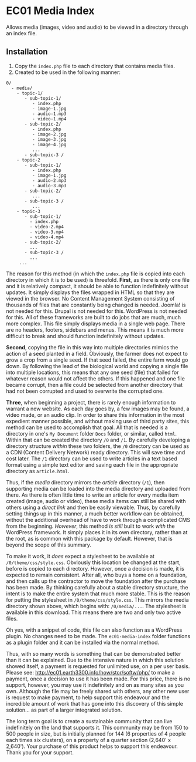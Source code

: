 # EC01 Media Index
Allows media (images, video and audio) to be viewed in a directory through an index file.

## Installation

1. Copy the `index.php` file to each directory that contains media files.
2. Created to be used in the following manner:

```
0/
  - media/
    - topic-1/
       - sub-topic-1/
          - index.php
          - image-1.jpg
          - audio-1.mp3
          - video-1.mp4
       - sub-topic-2/
          - index.php
          - image-2.jpg
          - image-3.jpg
          - image-4.jpg
          ...
       - sub-topic-3 /
    - topic-2
       - sub-topic-1/
          - index.php
          - image-1.jpg
          - audio-2.mp3
          - audio-3.mp3
       - sub-topic-2/
          ...
       - sub-topic-3 /
          ...
    - topic-3
       - sub-topic-1/
         - index.php
         - video-2.mp4
         - video-3.mp4
         - video-4.mp4
       - sub-topic-2/
         ...
       - sub-topic-3 /
         ...
     ...
```
The reason for this method (in which the `index.php` file is copied into each directory in which it is to be used) is threefold. **First**, as there is only one file and it is relatively compact, it should be able to function indefinitely without updates. It simply displays the files wrapped in HTML so that they are viewed in the browser. No Content Management System consisting of thousands of files that are constantly being changed is needed. Joomla! is not needed for this. Drupal is not needed for this. WordPress is not needed for this. All of these frameworks are built to do jobs that are much, much more complex. This file simply displays media in a single web page. There are no headers, footers, sidebars and menus. This means it is much more difficult to break and should function indefinitely without updates.

**Second**, copying the file in this way into multiple directories mimics the action of a seed planted in a field. Obviously, the farmer does not expect to grow a crop from a single seed. If that seed failed, the entire farm would go down. By following the lead of the biological world and copying a single file into multiple locations, this means that any one seed (file) that failed for whatever reason would not affect the others. If this happened and one file became corrupt, then a file could be selected from another directory that had not been corrupted and used to overwrite the corrupted one.

**Three**, when beginning a project, there is rarely enough information to warrant a new website. As each day goes by, a few images may be found, a video made, or an audio clip. In order to share this information in the most expedient manner possible, and without making use of third party sites, this method can be used to accomplish that goal. All that is needed is a directory in one's `My Document` folder `Docs` folder, or similar, called `html`. Within that can be created the directory `/0` and `/1`. By carefully developing a directory structure _within_ these two folders, the `/0` directory can be used as a CDN (Content Delivery Network) ready directory. This will save time and cost later. The `/1` directory can be used to write articles in a text based format using a simple text editor and saving each file in the appropriate directory as `article.html`. 

Thus, if the _media_ directory mirrors the _article_ directory (`/1`), then supporting media can be loaded into the media directory and uploaded from there. As there is often little time to write an article for every media item created (image, audio or video), these media items can still be shared with others using a _direct link_ and then be easily viewable. Thus, by carefully setting things up in this manner, a much better workflow can be obtained, without the additional overhead of have to work through a complicated CMS from the beginning. _However_, this method _is still_ built to work _with_ the WordPress framework. It simply places it in its own directory, rather than at the root, as is common with this package by default. However, that is beyond the scope of this summary.

To make it work, it _does_ expect a stylesheet to be available at `/0/theme/css/style.css`. Obviously this location be changed at the start, before is copied to each directory. However, once a decision is made, it is expected to remain consistent. After all, who buys a home on a foundation, and then calls up the contractor to move the foundation after the purchase has been made. By thinking carefully about a stable directory structure, the intent is to make the entire system that much more stable. This is the reason for putting the stylesheet in `/0/theme/css/style.css`. This mirrors the media directory shown above, which begins with: `/0/media/...`. The stylesheet is available in this download. This means there are two and only two active files.

Oh yes, with a snippet of code, this file can also function as a WordPress plugin. No changes need to be made. The `ec01-media-index` folder functions as a plugin folder and it can be installed via the normal method.

Thus, with so many words is something that can be demonstrated better than it can be explained. Due to the intensive nature in which this solution showed itself, a payment is requested for unlimited use, on a per user basis. Please see: http://ec01.earth3300.info/how/stor/softw/php/ to make a payment, once a decision to use it has been made. For this price, there is no support, however, you may use it indefinitely and on as many sites as you own. Although the file may be freely shared with others, any other new user is request to make payment, to help support this endeavour and the incredible amount of work that has gone into this discovery of this simple solution... as part of a larger integrated solution.

The long term goal is to create a sustainable community that can live indefinitely on the land that supports it. This community may be from 150 to 500 people in size, but is initially planned for 144 (6 properties of 4 people each times six clusters), on a property of a quarter section (2,640' x 2,640'). Your purchase of this product helps to support this endeavour. Thank you for your support.
